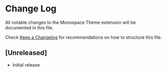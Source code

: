 # Change Log

All notable changes to the Monospace Theme extension will be documented in this file.

Check [Keep a Changelog](http://keepachangelog.com/) for recommendations on how to structure this file.

## [Unreleased]

- Initial release
